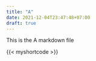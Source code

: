 ```yaml
---
title: "A"
date: 2021-12-04T23:47:48+07:00
draft: true
---
```


This is the A markdown file

{{< myshortcode >}}
